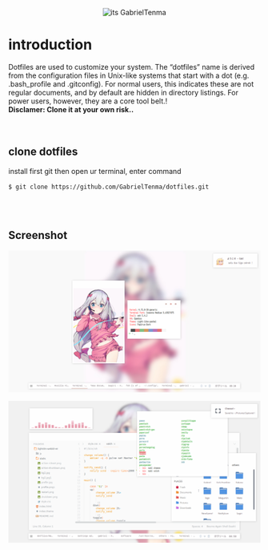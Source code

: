 
<p align="center">
  <img src="https://i.imgur.com/dTmSchZ.png" alt="its GabrielTenma">
</p>

# introduction
Dotfiles are used to customize your system. The “dotfiles” name is derived from the configuration files in Unix-like systems that start with a dot (e.g. .bash_profile and .gitconfig). For normal users, this indicates these are not regular documents, and by default are hidden in directory listings. For power users, however, they are a core tool belt.</tspan>!
<br>
<b> Disclamer: Clone it at your own risk.. </b> 
<br>
<br>
<br>

## clone dotfiles
install first git
then open ur terminal, enter command

```
$ git clone https://github.com/GabrielTenma/dotfiles.git
```
<br>
<br>


## Screenshot

<p align="center">
  <img src="https://github.com/GabrielTenma/dotfiles/raw/master/.screenshot/2018-10-28-213439_1366x768_scrot.png" alt="Sagiri">
</p>

<p align="center">
  <img src="https://github.com/GabrielTenma/dotfiles/raw/master/.screenshot/GabrielDesktop_2018-11-06_%208-58-42_1366x768.png" alt="Sagiri">
</p>



         
